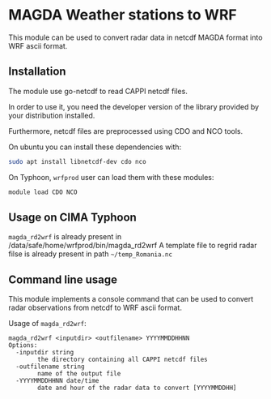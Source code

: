 # MAGDA Weather stations to WRF

This module can be used to convert radar data in netcdf 
MAGDA format into WRF ascii format.

## Installation

The module use go-netcdf to read CAPPI netcdf files.

In order to use it, you need the developer version of the
library provided by your distribution installed.

Furthermore, netcdf files are preprocessed using CDO and NCO tools.

On ubuntu you can install these dependencies with:

```bash
sudo apt install libnetcdf-dev cdo nco
```

On Typhoon, `wrfprod` user can load them with these modules:

```bash
module load CDO NCO
```

## Usage on CIMA Typhoon

`magda_rd2wrf` is already present in /data/safe/home/wrfprod/bin/magda_rd2wrf
A template file to regrid radar filse is already present in path `~/temp_Romania.nc`

## Command line usage

This module implements a console command
that can be used to convert radar observations from
netcdf to WRF ascii format.

Usage of `magda_rd2wrf`:

```
magda_rd2wrf <inputdir> <outfilename> YYYYMMDDHHNN
Options:
  -inputdir string
        the directory containing all CAPPI netcdf files
  -outfilename string
        name of the output file
  -YYYYMMDDHHNN date/time
        date and hour of the radar data to convert [YYYYMMDDHH]
```

